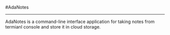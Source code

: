 #AdaNotes
<hr>

AdaNotes is a command-line interface application for taking notes from termianl console and store it in cloud storage.
